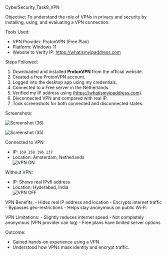 CyberSecurity_Task8_VPN

Objective:
To understand the role of VPNs in privacy and security by installing, using, and evaluating a VPN connection.

Tools Used:
   - VPN Provider: ProtonVPN (Free Plan)
   - Platform: Windows 11
   - Website to Verify IP: https://whatismyipaddress.com

Steps Followed:

1. Downloaded and installed **ProtonVPN** from the official website.
2. Created a free ProtonVPN account.
3. Logged into the desktop app using my credentials.
4. Connected to a Free server in the Netherlands.
5. Verified my IP address using (https://whatismyipaddress.com).
6. Disconnected VPN and compared with real IP.
7. Took screenshots for both connected and disconnected states.

Screenshots:

![Screenshot (36)](https://github.com/user-attachments/assets/4544ada6-4a7f-4ce4-8daa-479c02936850)

![Screenshot (35)](https://github.com/user-attachments/assets/3d00b25d-c05b-4e48-8e50-d7ef774168bd)

Connected to VPN:
   - IP: `169.150.196.137`
   - Location: Amsterdam, Netherlands  
    ![VPN ON](Screenshot%20(35).png)

Without VPN:
   - IP: Shows real IPv6 address
   - Location: Hyderabad, India  
    ![VPN OFF](Screenshot%20(36).png)

VPN Benefits:
    - Hides real IP address and location
    - Encrypts internet traffic
    - Bypasses geo-restrictions
    - Helps stay anonymous on public Wi-Fi


VPN Limitations:
    - Slightly reduces internet speed
    - Not completely anonymous (VPN provider can log)
    - Free plans have limited server options

Outcome:
   - Gained hands-on experience using a VPN.
   - Understood how VPNs mask identity and encrypt traffic.
